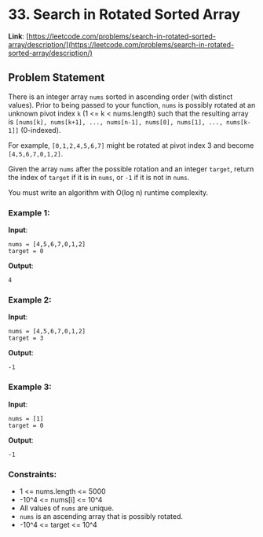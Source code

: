 # 33. Search in Rotated Sorted Array

**Link**: [https://leetcode.com/problems/search-in-rotated-sorted-array/description/](https://leetcode.com/problems/search-in-rotated-sorted-array/description/)

## Problem Statement

There is an integer array `nums` sorted in ascending order (with distinct values).
Prior to being passed to your function, `nums` is possibly rotated at an unknown pivot index `k` (1 <= k < nums.length) such that the resulting array is `[nums[k], nums[k+1], ..., nums[n-1], nums[0], nums[1], ..., nums[k-1]]` (0-indexed). 

For example, `[0,1,2,4,5,6,7]` might be rotated at pivot index 3 and become `[4,5,6,7,0,1,2]`.

Given the array `nums` after the possible rotation and an integer `target`, return the index of `target` if it is in `nums`, or `-1` if it is not in `nums`.

You must write an algorithm with O(log n) runtime complexity.

### Example 1:

**Input**: 
```
nums = [4,5,6,7,0,1,2]
target = 0
```
**Output**: 
```
4
```

### Example 2:

**Input**: 
```
nums = [4,5,6,7,0,1,2]
target = 3
```
**Output**: 
```
-1
```

### Example 3:

**Input**: 
```
nums = [1]
target = 0
```
**Output**: 
```
-1
```

### Constraints:

- 1 <= nums.length <= 5000
- -10^4 <= nums[i] <= 10^4
- All values of `nums` are unique.
- `nums` is an ascending array that is possibly rotated.
- -10^4 <= target <= 10^4
